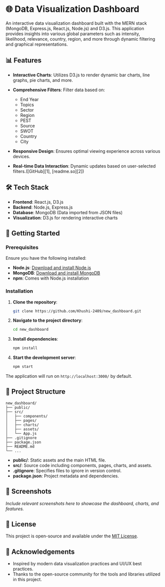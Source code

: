 # 🌐 Data Visualization Dashboard

An interactive data visualization dashboard built with the MERN stack (MongoDB, Express.js, React.js, Node.js) and D3.js. This application provides insights into various global parameters such as intensity, likelihood, relevance, country, region, and more through dynamic filtering and graphical representations.

## 📊 Features

* **Interactive Charts**: Utilizes D3.js to render dynamic bar charts, line graphs, pie charts, and more.
* **Comprehensive Filters**: Filter data based on:

  * End Year
  * Topics
  * Sector
  * Region
  * PEST
  * Source
  * SWOT
  * Country
  * City
* **Responsive Design**: Ensures optimal viewing experience across various devices.
* **Real-time Data Interaction**: Dynamic updates based on user-selected filters.([GitHub][1], [readme.so][2])

## 🛠️ Tech Stack

* **Frontend**: React.js, D3.js
* **Backend**: Node.js, Express.js
* **Database**: MongoDB (Data imported from JSON files)
* **Visualization**: D3.js for rendering interactive charts

## 🚀 Getting Started

### Prerequisites

Ensure you have the following installed:

* **Node.js**: [Download and install Node.js](https://nodejs.org/)
* **MongoDB**: [Download and install MongoDB](https://www.mongodb.com/try/download/community)
* **npm**: Comes with Node.js installation

### Installation

1. **Clone the repository**:

   ```bash
   git clone https://github.com/Khushi-2409/new_dashboard.git
   ```



2. **Navigate to the project directory**:

   ```bash
   cd new_dashboard
   ```



3. **Install dependencies**:

   ```bash
   npm install
   ```



4. **Start the development server**:

   ```bash
   npm start
   ```



The application will run on `http://localhost:3000/` by default.

## 📁 Project Structure

```plaintext
new_dashboard/
├── public/
├── src/
│   ├── components/
│   ├── pages/
│   ├── charts/
│   ├── assets/
│   └── App.js
├── .gitignore
├── package.json
├── README.md
└── ...
```



* **public/**: Static assets and the main HTML file.
* **src/**: Source code including components, pages, charts, and assets.
* **.gitignore**: Specifies files to ignore in version control.
* **package.json**: Project metadata and dependencies.

## 📸 Screenshots

*Include relevant screenshots here to showcase the dashboard, charts, and features.*

## 📄 License

This project is open-source and available under the [MIT License](LICENSE).

## 🙌 Acknowledgements

* Inspired by modern data visualization practices and UI/UX best practices.
* Thanks to the open-source community for the tools and libraries utilized in this project.
